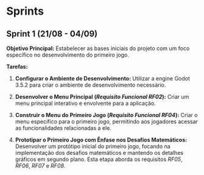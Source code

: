 # Sprints

## Sprint 1  (21/08 - 04/09)

**Objetivo Principal:** Estabelecer as bases iniciais do projeto com um foco específico no desenvolvimento do primeiro jogo.

**Tarefas:**

1. **Configurar o Ambiente de Desenvolvimento:** Utilizar a engine Godot 3.5.2 para criar o ambiente de desenvolvimento necessário.
   
2. **Desenvolver o Menu Principal (*Requisito Funcional RF02*):** Criar um menu principal interativo e envolvente para a aplicação.

3. **Construir o Menu do Primeiro Jogo (*Requisito Funcional RF04*):** Criar o menu específico para o primeiro jogo, permitindo aos jogadores acessar as funcionalidades relacionadas a ele.

4. **Prototipar o Primeiro Jogo com Ênfase nos Desafios Matemáticos:** Desenvolver um protótipo inicial do primeiro jogo, focando na implementação dos desafios matemáticos e mantendo os detalhes gráficos em segundo plano. Esta etapa aborda os requisitos *RF05*, *RF06*, *RF07* e *RF08*.

